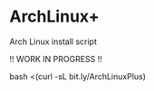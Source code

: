 # ArchLinux+
Arch Linux install script 

!! WORK IN PROGRESS !!

bash <(curl -sL bit.ly/ArchLinuxPlus)
